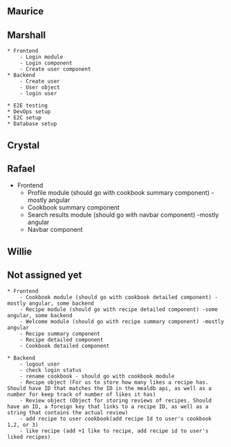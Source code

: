 ## Maurice

## Marshall
	* Frontend
		- Login module
		- Login component
		- Create user component
	* Backend
		- Create user
		- User object 
		- login user
		
	* E2E testing
	* DevOps setup
	* E2C setup
	* Database setup
	

## Crystal

## Rafael
* Frontend
	- Profile module (should go with cookbook summary component) -mostly angular
	- Cookbook summary component
	- Search results module (should go with navbar component) -mostly angular
	- Navbar component

## Willie




## Not assigned yet
	* Frontend
		- Cookbook module (should go with cookbook detailed component) -mostly angular, some backend
		- Recipe module (should go with recipe detailed component) -some angular, some backend
		- Welcome module (should go with recipe summary component) -mostly angular	
		- Recipe summary component
		- Recipe detailed component
		- Cookbook detailed component
		
	* Backend
		- logout user
		- check login status
		- rename cookbook - should go with cookbook module
		- Recipe object (For us to store how many likes a recipe has. Should have ID that matches the ID in the mealdb api, as well as a number for keep track of number of likes it has)
		- Review object (Object for storing reviews of recipes. Should have an ID, a foreign key that links to a recipe ID, as well as a string that contains the actual review)
		- add recipe to user cookbook(add recipe Id to user's cookbook 1,2, or 3)
		- like recipe (add +1 like to recipe, add recipe id to user's liked recipes)
		
		
